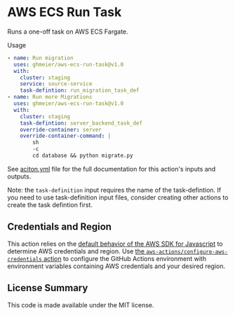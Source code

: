 # AWS ECS Run Task

Runs a one-off task on AWS ECS Fargate.

Usage
``` yaml
- name: Run migration
  uses: ghmeier/aws-ecs-run-task@v1.0
  with:
    cluster: staging
    service: source-service
    task-defintion: run_migration_task_def
- name: Run more Migrations
  uses: ghmeier/aws-ecs-run-task@v1.0
  with:
    cluster: staging
    task-defintion: server_backend_task_def
    override-container: server
    override-container-command: |
        sh
        -c
        cd database && python migrate.py
```

See [aciton.yml](action.yml) file for the full documentation for this action's inputs and outputs.

Note: the `task-definition` input requires the name of the task-defintion. If you need to use task-definition input files, consider creating other actions to create the task defintion first.  

## Credentials and Region

This action relies on the [default behavior of the AWS SDK for Javascript](https://docs.aws.amazon.com/sdk-for-javascript/v2/developer-guide/setting-credentials-node.html) to determine AWS credentials and region.
Use [the `aws-actions/configure-aws-credentials` action](https://github.com/aws-actions/configure-aws-credentials) to configure the GitHub Actions environment with environment variables containing AWS credentials and your desired region.

## License Summary

This code is made available under the MIT license.
